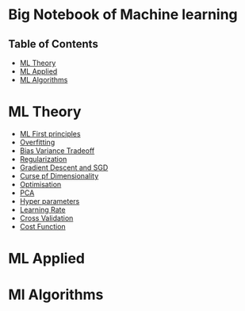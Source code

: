 # Big Notebook of Machine learning


## Table of Contents


- [ML Theory](#ml-theory)
- [ML Applied](#ml-applied)
- [ML Algorithms](#ml-algorithms)



<a name="ml-theory"></a>
# ML Theory 

* [ML First principles]() 
* [Overfitting]() 
* [Bias Variance Tradeoff]()
* [Regularization]()
* [Gradient Descent and SGD]()
* [Curse pf Dimensionality]()
* [Optimisation]()
* [PCA]()
* [Hyper parameters]()
* [Learning Rate]()
* [Cross Validation]()
* [Cost Function]()







<a name="ml-applied"></a>
# ML Applied 

<a name="ml-algorithms"></a>
# Ml Algorithms



